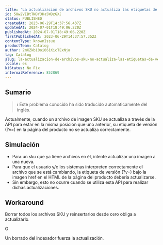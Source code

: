 ```yaml
---
title: 'La actualización de archivos SKU no actualiza las etiquetas de versión ?v'
id: 5Uw2VIBtTNDY3Ha5WDzGXJ
status: PUBLISHED
createdAt: 2023-06-29T14:37:56.437Z
updatedAt: 2024-07-01T18:49:06.220Z
publishedAt: 2024-07-01T18:49:06.220Z
firstPublishedAt: 2023-06-29T14:37:57.352Z
contentType: knownIssue
productTeam: Catalog
author: 2mXZkbi0oi061KicTExNjo
tag: Catalog
slug: la-actualizacion-de-archivos-sku-no-actualiza-las-etiquetas-de-version-v
locale: es
kiStatus: No Fix
internalReference: 852869
---
```


## Sumario

>ℹ️ Este problema conocido ha sido traducido automáticamente del inglés.


Actualmente, cuando un archivo de imagen SKU se actualiza a través de la API para estar en la misma posición que uno anterior, su etiqueta de versión (?v=) en la página del producto no se actualiza correctamente.


##

## Simulación




- Para un sku que ya tiene archivos en él, intente actualizar una imagen a una nueva.
- Para que el usuario y/o los sistemas interpreten correctamente el archivo que se está cambiando, la etiqueta de versión (?v=) bajo la imagen href en el HTML de la página del producto debería actualizarse.
- Sin embargo, esto no ocurre cuando se utiliza esta API para realizar dichas actualizaciones.





## Workaround


Borrar todos los archivos SKU y reinsertarlos desde cero obliga a actualizarlo.

O

Un borrado del indexador fuerza la actualización.

